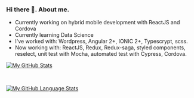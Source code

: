 ### Hi there 👋. About me.

- Currently working on hybrid mobile development with ReactJS and Cordova
- Currently learning Data Science
- I've worked with: Wordpress, Angular 2+, IONIC 2+, Typescrypt, scss.
- Now working with: ReactJS, Redux, Redux-saga, styled components, reselect, unit test with Mocha, automated test with Cypress, Cordova.

[![My GitHub Stats](https://github-readme-stats.vercel.app/api/?username=tyagonunes&count_private=true&theme=tokyonight&showicons=true)]()

</br>

[![My GitHub Language Stats](https://github-readme-stats.vercel.app/api/top-langs/?username=tyagonunes&langs_count=5&theme=tokyonight&hide=java)]()
